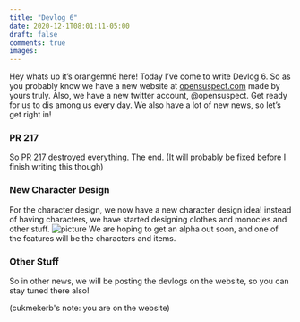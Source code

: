 ```yaml
---
title: "Devlog 6"
date: 2020-12-1T08:01:11-05:00
draft: false
comments: true
images:
---
```


Hey whats up it’s orangemn6 here! Today I’ve come to write Devlog 6. So as you probably know we have a new website at [opensuspect.com](https://opensuspect.com) made by yours truly. Also, we have a new twitter account, @opensuspect. Get ready for us to dis among us every day. We also have a lot of new news, so let’s get right in!

### PR 217

So PR 217 destroyed everything. The end. (It will probably be fixed before I finish writing this though)

### New Character Design

For the character design, we now have a new character design idea! instead of having characters, we have started designing clothes and monocles and other stuff. ![picture](https://matrix-client.matrix.org/_matrix/media/r0/download/matrix.org/KAcwCUusOVqAdCagKMwLnguY) We are hoping to get an alpha out soon, and one of the features will be the characters and items.

### Other Stuff

So in other news, we will be posting the devlogs on the website, so you can stay tuned there also!

(cukmekerb's note: you are on the website)